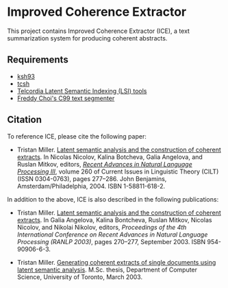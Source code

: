 # Improved Coherence Extractor

This project contains Improved Coherence Extractor (ICE), a text
summarization system for producing coherent abstracts.

## Requirements

* [ksh93](http://www.kornshell.org/)
* [tcsh](http://www.tcsh.org/)
* [Telcordia Latent Semantic Indexing (LSI) tools](https://web.archive.org/web/20030202005935/http://lsi.research.telcordia.com/)
* [Freddy Choi's C99 text segmenter](https://web.archive.org/web/20030206011734/http://www.cs.man.ac.uk/~mary/choif/software.html)

## Citation

To reference ICE, please cite the following paper:

* Tristan Miller. [Latent semantic analysis and the construction of coherent extracts](http://benjamins.com/#catalog/books/cilt.260/main). In Nicolas Nicolov, Kalina Botcheva, Galia Angelova, and Ruslan Mitkov, editors, [_Recent Advances in Natural Language Processing III_](https://benjamins.com/#catalog/books/cilt.260/), volume 260 of Current Issues in Linguistic Theory (CILT) (ISSN 0304-0763), pages 277–286. John Benjamins, Amsterdam/Philadelphia, 2004. ISBN 1-58811-618-2.

In addition to the above, ICE is also described in the following publications:

* Tristan Miller. [Latent semantic analysis and the construction of coherent extracts](https://files.nothingisreal.com/publications/Tristan_Miller/miller03c.pdf). In Galia Angelova, Kalina Bontcheva, Ruslan Mitkov, Nicolas Nicolov, and Nikolai Nikolov, editors, _Proceedings of the 4th International Conference on Recent Advances in Natural Language Processing (RANLP 2003)_, pages 270–277, September 2003. ISBN 954-90906-6-3.

* Tristan Miller. [Generating coherent extracts of single documents using latent semantic analysis](https://files.nothingisreal.com/publications/Tristan_Miller/miller03b.pdf). M.Sc. thesis, Department of Computer Science, University of Toronto, March 2003.

